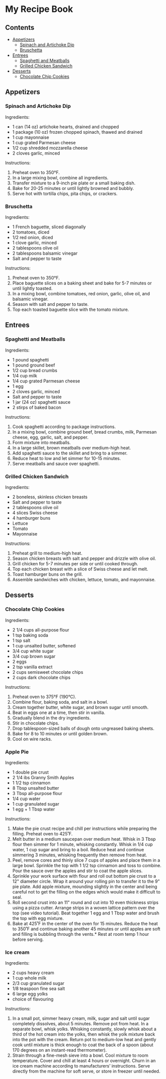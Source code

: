 # My Recipe Book

## Contents
- [Appetizers](#appetizers)
    - [Spinach and Artichoke Dip](#spinach-and-artichoke-dip)
    - [Bruschetta](#bruschetta)
- [Entrees](#entrees)
    - [Spaghetti and Meatballs](#spaghetti-and-meatballs)
    - [Grilled Chicken Sandwich](#grilled-chicken-sandwich)
- [Desserts](#desserts)
    - [Chocolate Chip Cookies](#chocolate-chip-cookies)

## Appetizers
### Spinach and Artichoke Dip

Ingredients:
- 1 can (14 oz) artichoke hearts, drained and chopped
- 1 package (10 oz) frozen chopped spinach, thawed and drained
- 1 cup mayonnaise
- 1 cup grated Parmesan cheese
- 1/2 cup shredded mozzarella cheese
- 2 cloves garlic, minced

Instructions:
1. Preheat oven to 350°F.
2. In a large mixing bowl, combine all ingredients.
3. Transfer mixture to a 9-inch pie plate or a small baking dish.
4. Bake for 20-25 minutes or until lightly browned and bubbly.
5. Serve hot with tortilla chips, pita chips, or crackers.

### Bruschetta

Ingredients:
- 1 French baguette, sliced diagonally
- 2 tomatoes, diced
- 1/2 red onion, diced
- 1 clove garlic, minced
- 2 tablespoons olive oil
- 2 tablespoons balsamic vinegar
- Salt and pepper to taste

Instructions:
1. Preheat oven to 350°F.
2. Place baguette slices on a baking sheet and bake for 5-7 minutes or until lightly toasted.
3. In a mixing bowl, combine tomatoes, red onion, garlic, olive oil, and balsamic vinegar.
4. Season with salt and pepper to taste.
5. Top each toasted baguette slice with the tomato mixture.

## Entrees
### Spaghetti and Meatballs

Ingredients:
- 1 pound spaghetti
- 1 pound ground beef
- 1/2 cup bread crumbs
- 1/4 cup milk
- 1/4 cup grated Parmesan cheese
- 1 egg
- 2 cloves garlic, minced
- Salt and pepper to taste
- 1 jar (24 oz) spaghetti sauce
- 2 stirps of baked bacon

Instructions:
1. Cook spaghetti according to package instructions.
2. In a mixing bowl, combine ground beef, bread crumbs, milk, Parmesan cheese, egg, garlic, salt, and pepper.
3. Form mixture into meatballs.
4. In a large skillet, brown meatballs over medium-high heat.
5. Add spaghetti sauce to the skillet and bring to a simmer.
6. Reduce heat to low and let simmer for 10-15 minutes.
7. Serve meatballs and sauce over spaghetti.

### Grilled Chicken Sandwich

Ingredients:
- 2 boneless, skinless chicken breasts
- Salt and pepper to taste
- 2 tablespoons olive oil
- 4 slices Swiss cheese
- 4 hamburger buns
- Lettuce
- Tomato
- Mayonnaise

Instructions:
1. Preheat grill to medium-high heat.
2. Season chicken breasts with salt and pepper and drizzle with olive oil.
3. Grill chicken for 5-7 minutes per side or until cooked through.
4. Top each chicken breast with a slice of Swiss cheese and let melt.
5. Toast hamburger buns on the grill.
6. Assemble sandwiches with chicken, lettuce, tomato, and mayonnaise.

## Desserts
### Chocolate Chip Cookies

Ingredients:
- 2 1/4 cups all-purpose flour
- 1 tsp baking soda
- 1 tsp salt
- 1 cup unsalted butter, softened
- 3/4 cup white sugar
- 3/4 cup brown sugar
- 2 eggs
- 2 tsp vanilla extract
- 2 cups semisweet chocolate chips
- 2 cups dark chocolate chips

Instructions:
1. Preheat oven to 375°F (190°C).
2. Combine flour, baking soda, and salt in a bowl.
3. Cream together butter, white sugar, and brown sugar until smooth.
4. Beat in eggs one at a time, then stir in vanilla.
5. Gradually blend in the dry ingredients.
6. Stir in chocolate chips.
7. Drop tablespoon-sized balls of dough onto ungreased baking sheets.
8. Bake for 8 to 10 minutes or until golden brown.
9. Cool on wire racks.

### Apple Pie

Ingredients:
- 1 double pie crust
- 2 1/4 ibs Granny Smith Apples
- 1 1/2 tsp cinnamon
- 8 Tbsp unsalted butter
- 3 Tbsp all-purpose flour
- 1/4 cup water
- 1 cup granulated sugar
- 1 egg + 1 Tbsp water

Instructions:
1. Make the pie crust recipe and chill per instructions while preparing the filling. Preheat oven to 425˚F.
2. Melt butter in a medium saucepan over medium heat. Whisk in 3 Tbsp flour then simmer for 1 minute, whisking constantly. Whisk in 1/4 cup water, 1 cup sugar and bring to a boil. Reduce heat and continue simmering 3 minutes, whisking frequently then remove from heat.
3. Peel, remove cores and thinly slice 7 cups of apples and place them in a large bowl. Sprinkle the top with 1 1/2 tsp cinnamon and toss to combine. Pour the sauce over the apples and stir to coat the apple slices.
4. Sprinkle your work surface with flour and roll out bottom pie crust to a 12" diameter circle. Wrap it around your rolling pin to transfer it to the 9" pie plate. Add apple mixture, mounding slightly in the center and being careful not to get the filling on the edges which would make it difficult to seal.
5. Roll second crust into an 11" round and cut into 10 even thickness strips using a pizza cutter. Arrange strips in a woven lattice pattern over the top (see video tutorial). Beat together 1 egg and 1 Tbsp water and brush the top with egg mixture.
6. Bake at 425˚F in the center of the oven for 15 minutes. Reduce the heat to 350˚F and continue baking another 45 minutes or until apples are soft and filling is bubbling through the vents.* Rest at room temp 1 hour before serving.


### Ice cream

Ingredients: 
- 2 cups heavy cream
- 1 cup whole milk
- 2/3 cup granulated sugar
- 1/8 teaspoon fine sea salt
- 6 large egg yolks
- choice of flavouring

Instructions:
1. In a small pot, simmer heavy cream, milk, sugar and salt until sugar completely dissolves, about 5 minutes. Remove pot from heat. In a separate bowl, whisk yolks. Whisking constantly, slowly whisk about a third of the hot cream into the yolks, then whisk the yolk mixture back into the pot with the cream. Return pot to medium-low heat and gently cook until mixture is thick enough to coat the back of a spoon (about 170 degrees on an instant-read thermometer).
2. Strain through a fine-mesh sieve into a bowl. Cool mixture to room temperature. Cover and chill at least 4 hours or overnight. Churn in an ice cream machine according to manufacturers’ instructions. Serve directly from the machine for soft serve, or store in freezer until needed.